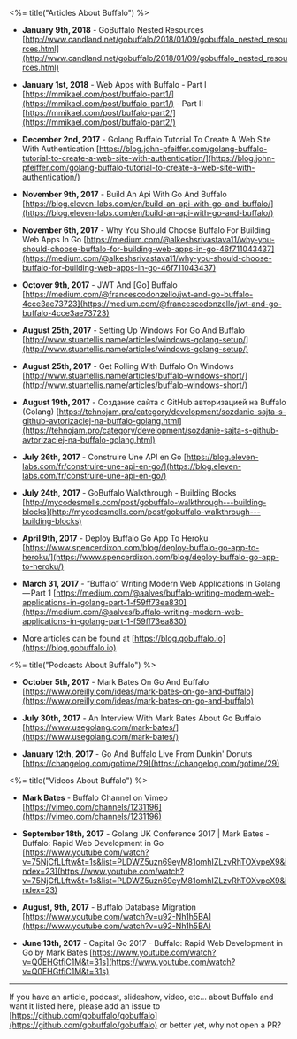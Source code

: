 <%= title("Articles About Buffalo") %>

* **January 9th, 2018** - GoBuffalo Nested Resources [http://www.candland.net/gobuffalo/2018/01/09/gobuffalo_nested_resources.html](http://www.candland.net/gobuffalo/2018/01/09/gobuffalo_nested_resources.html)

* **January 1st, 2018** - Web Apps with Buffalo - Part I [https://mmikael.com/post/buffalo-part1/](https://mmikael.com/post/buffalo-part1/) - Part II [https://mmikael.com/post/buffalo-part2/](https://mmikael.com/post/buffalo-part2/)

* **December 2nd, 2017** - Golang Buffalo Tutorial To Create A Web Site With Authentication [https://blog.john-pfeiffer.com/golang-buffalo-tutorial-to-create-a-web-site-with-authentication/](https://blog.john-pfeiffer.com/golang-buffalo-tutorial-to-create-a-web-site-with-authentication/)

* **November 9th, 2017** - Build An Api With Go And Buffalo [https://blog.eleven-labs.com/en/build-an-api-with-go-and-buffalo/](https://blog.eleven-labs.com/en/build-an-api-with-go-and-buffalo/)

* **November 6th, 2017** - Why You Should Choose Buffalo For Building Web Apps In Go [https://medium.com/@alkeshsrivastava11/why-you-should-choose-buffalo-for-building-web-apps-in-go-46f711043437](https://medium.com/@alkeshsrivastava11/why-you-should-choose-buffalo-for-building-web-apps-in-go-46f711043437)

* **Octover 9th, 2017** - JWT And [Go] Buffalo [https://medium.com/@francescodonzello/jwt-and-go-buffalo-4cce3ae73723](https://medium.com/@francescodonzello/jwt-and-go-buffalo-4cce3ae73723)

* **August 25th, 2017** - Setting Up Windows For Go And Buffalo [http://www.stuartellis.name/articles/windows-golang-setup/](http://www.stuartellis.name/articles/windows-golang-setup/)

* **August 25th, 2017** - Get Rolling With Buffalo On Windows [http://www.stuartellis.name/articles/buffalo-windows-short/](http://www.stuartellis.name/articles/buffalo-windows-short/)

* **August 19th, 2017** - Создание сайта с GitHub авторизацией на Buffalo (Golang) [https://tehnojam.pro/category/development/sozdanie-sajta-s-github-avtorizaciej-na-buffalo-golang.html](https://tehnojam.pro/category/development/sozdanie-sajta-s-github-avtorizaciej-na-buffalo-golang.html)

* **July 26th, 2017** - Construire Une API en Go [https://blog.eleven-labs.com/fr/construire-une-api-en-go/](https://blog.eleven-labs.com/fr/construire-une-api-en-go/)

* **July 24th, 2017** - GoBuffalo Walkthrough - Building Blocks [http://mycodesmells.com/post/gobuffalo-walkthrough---building-blocks](http://mycodesmells.com/post/gobuffalo-walkthrough---building-blocks)

* **April 9th, 2017** - Deploy Buffalo Go App To Heroku [https://www.spencerdixon.com/blog/deploy-buffalo-go-app-to-heroku/](https://www.spencerdixon.com/blog/deploy-buffalo-go-app-to-heroku/)

* **March 31, 2017** - “Buffalo” Writing Modern Web Applications In Golang — Part 1 [https://medium.com/@aalves/buffalo-writing-modern-web-applications-in-golang-part-1-f59ff73ea830](https://medium.com/@aalves/buffalo-writing-modern-web-applications-in-golang-part-1-f59ff73ea830)

* More articles can be found at [https://blog.gobuffalo.io](https://blog.gobuffalo.io)

<%= title("Podcasts About Buffalo") %>

* **October 5th, 2017** - Mark Bates On Go And Buffalo [https://www.oreilly.com/ideas/mark-bates-on-go-and-buffalo](https://www.oreilly.com/ideas/mark-bates-on-go-and-buffalo)

* **July 30th, 2017** - An Interview With Mark Bates About Go Buffalo [https://www.usegolang.com/mark-bates/](https://www.usegolang.com/mark-bates/)

* **January 12th, 2017** - Go And Buffalo Live From Dunkin' Donuts [https://changelog.com/gotime/29](https://changelog.com/gotime/29)

<%= title("Videos About Buffalo") %>

* **Mark Bates** - Buffalo Channel on Vimeo [https://vimeo.com/channels/1231196](https://vimeo.com/channels/1231196)

* **September 18th, 2017** - Golang UK Conference 2017 | Mark Bates - Buffalo: Rapid Web Development in Go [https://www.youtube.com/watch?v=75NjCfLLftw&t=1s&list=PLDWZ5uzn69eyM81omhIZLzvRhTOXvpeX9&index=23](https://www.youtube.com/watch?v=75NjCfLLftw&t=1s&list=PLDWZ5uzn69eyM81omhIZLzvRhTOXvpeX9&index=23)

* **August, 9th, 2017** - Buffalo Database Migration [https://www.youtube.com/watch?v=u92-Nh1h5BA](https://www.youtube.com/watch?v=u92-Nh1h5BA)

* **June 13th, 2017** - Capital Go 2017 - Buffalo: Rapid Web Development in Go by Mark Bates [https://www.youtube.com/watch?v=Q0EHGtfiC1M&t=31s](https://www.youtube.com/watch?v=Q0EHGtfiC1M&t=31s)

---

If you have an article, podcast, slideshow, video, etc... about Buffalo and want it listed here, please add an issue to [https://github.com/gobuffalo/gobuffalo](https://github.com/gobuffalo/gobuffalo) or better yet, why not open a PR?
